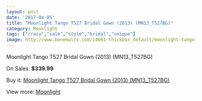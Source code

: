 ```yaml
---
layout: post
date: '2017-04-05'
title: "Moonlight Tango T527 Bridal Gown (2013) (MN13_T527BG)"
category: Moonlight
tags: ["crazy","sale","style","bridal","unique"]
image: http://www.benemulti.com/14681-thickbox_default/moonlight-tango-t527-bridal-gown-2013-mn13t527bg.jpg
---
```

Moonlight Tango T527 Bridal Gown (2013) (MN13_T527BG)

On Sales: **$339.99**
<a href="https://www.benemulti.com/en/moonlight/5606-moonlight-tango-t527-bridal-gown-2013-mn13t527bg.html"><amp-img layout="responsive" width="600" height="600" src="//www.benemulti.com/14681-thickbox_default/moonlight-tango-t527-bridal-gown-2013-mn13t527bg.jpg" alt="Moonlight Tango T527 Bridal Gown (2013) (MN13_T527BG) 0" /></a>
<a href="https://www.benemulti.com/en/moonlight/5606-moonlight-tango-t527-bridal-gown-2013-mn13t527bg.html"><amp-img layout="responsive" width="600" height="600" src="//www.benemulti.com/14682-thickbox_default/moonlight-tango-t527-bridal-gown-2013-mn13t527bg.jpg" alt="Moonlight Tango T527 Bridal Gown (2013) (MN13_T527BG) 1" /></a>

Buy it: [Moonlight Tango T527 Bridal Gown (2013) (MN13_T527BG)](https://www.benemulti.com/en/moonlight/5606-moonlight-tango-t527-bridal-gown-2013-mn13t527bg.html "Moonlight Tango T527 Bridal Gown (2013) (MN13_T527BG)")

View more: [Moonlight](https://www.benemulti.com/en/49-moonlight "Moonlight")